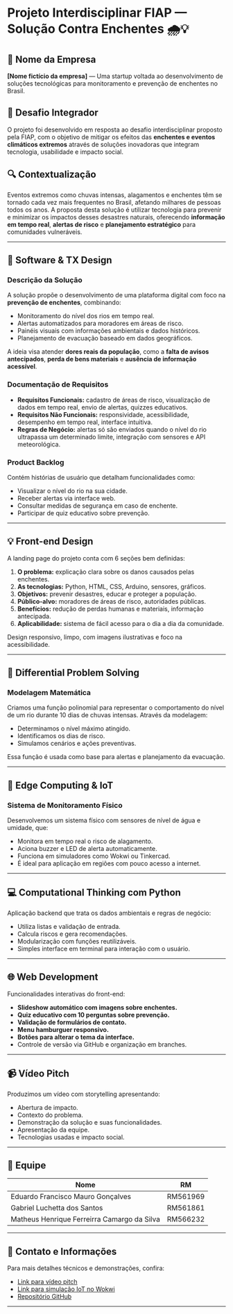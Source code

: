 # Projeto Interdisciplinar FIAP — Solução Contra Enchentes 🌧️💡

## 💼 Nome da Empresa
**[Nome fictício da empresa]** — Uma startup voltada ao desenvolvimento de soluções tecnológicas para monitoramento e prevenção de enchentes no Brasil.

## 🧩 Desafio Integrador
O projeto foi desenvolvido em resposta ao desafio interdisciplinar proposto pela FIAP, com o objetivo de mitigar os efeitos das **enchentes e eventos climáticos extremos** através de soluções inovadoras que integram tecnologia, usabilidade e impacto social.

## 🔍 Contextualização
Eventos extremos como chuvas intensas, alagamentos e enchentes têm se tornado cada vez mais frequentes no Brasil, afetando milhares de pessoas todos os anos. A proposta desta solução é utilizar tecnologia para prevenir e minimizar os impactos desses desastres naturais, oferecendo **informação em tempo real**, **alertas de risco** e **planejamento estratégico** para comunidades vulneráveis.

---

## 🧠 Software & TX Design

### Descrição da Solução
A solução propõe o desenvolvimento de uma plataforma digital com foco na **prevenção de enchentes**, combinando:
- Monitoramento do nível dos rios em tempo real.
- Alertas automatizados para moradores em áreas de risco.
- Painéis visuais com informações ambientais e dados históricos.
- Planejamento de evacuação baseado em dados geográficos.

A ideia visa atender **dores reais da população**, como a **falta de avisos antecipados**, **perda de bens materiais** e **ausência de informação acessível**.

### Documentação de Requisitos
- **Requisitos Funcionais:** cadastro de áreas de risco, visualização de dados em tempo real, envio de alertas, quizzes educativos.
- **Requisitos Não Funcionais:** responsividade, acessibilidade, desempenho em tempo real, interface intuitiva.
- **Regras de Negócio:** alertas só são enviados quando o nível do rio ultrapassa um determinado limite, integração com sensores e API meteorológica.

### Product Backlog
Contém histórias de usuário que detalham funcionalidades como:
- Visualizar o nível do rio na sua cidade.
- Receber alertas via interface web.
- Consultar medidas de segurança em caso de enchente.
- Participar de quiz educativo sobre prevenção.

---

## 💡 Front-end Design

A landing page do projeto conta com 6 seções bem definidas:
1. **O problema:** explicação clara sobre os danos causados pelas enchentes.
2. **As tecnologias:** Python, HTML, CSS, Arduino, sensores, gráficos.
3. **Objetivos:** prevenir desastres, educar e proteger a população.
4. **Público-alvo:** moradores de áreas de risco, autoridades públicas.
5. **Benefícios:** redução de perdas humanas e materiais, informação antecipada.
6. **Aplicabilidade:** sistema de fácil acesso para o dia a dia da comunidade.

Design responsivo, limpo, com imagens ilustrativas e foco na acessibilidade.

---

## 🧮 Differential Problem Solving

### Modelagem Matemática
Criamos uma função polinomial para representar o comportamento do nível de um rio durante 10 dias de chuvas intensas. Através da modelagem:
- Determinamos o nível máximo atingido.
- Identificamos os dias de risco.
- Simulamos cenários e ações preventivas.

Essa função é usada como base para alertas e planejamento da evacuação.

---

## 🔌 Edge Computing & IoT

### Sistema de Monitoramento Físico
Desenvolvemos um sistema físico com sensores de nível de água e umidade, que:
- Monitora em tempo real o risco de alagamento.
- Aciona buzzer e LED de alerta automaticamente.
- Funciona em simuladores como Wokwi ou Tinkercad.
- É ideal para aplicação em regiões com pouco acesso a internet.

---

## 💻 Computational Thinking com Python

Aplicação backend que trata os dados ambientais e regras de negócio:
- Utiliza listas e validação de entrada.
- Calcula riscos e gera recomendações.
- Modularização com funções reutilizáveis.
- Simples interface em terminal para interação com o usuário.

---

## 🌐 Web Development

Funcionalidades interativas do front-end:
- **Slideshow automático com imagens sobre enchentes.**
- **Quiz educativo com 10 perguntas sobre prevenção.**
- **Validação de formulários de contato.**
- **Menu hamburguer responsivo.**
- **Botões para alterar o tema da interface.**
- Controle de versão via GitHub e organização em branches.

---

## 📹 Vídeo Pitch

Produzimos um vídeo com storytelling apresentando:
- Abertura de impacto.
- Contexto do problema.
- Demonstração da solução e suas funcionalidades.
- Apresentação da equipe.
- Tecnologias usadas e impacto social.

---

## 👥 Equipe

| Nome            | RM       |
|-----------------|----------|
| Eduardo Francisco Mauro Gonçalves | RM561969 |
| Gabriel Luchetta dos Santos | RM561861 |
| Matheus Henrique Ferreirra Camargo da Silva | RM566232 |

---

## 📎 Contato e Informações
Para mais detalhes técnicos e demonstrações, confira:
- [Link para vídeo pitch](https://youtube.com/...)
- [Link para simulação IoT no Wokwi](https://wokwi.com/...)
- [Repositório GitHub](https://github.com/...)

---

